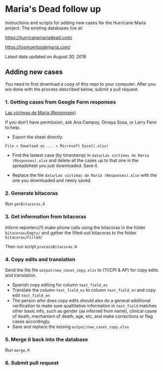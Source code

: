 # Maria's Dead follow up

Instructions and scripts for adding new cases for the Hurricane Maria project. The existing databases live at:

https://hurricanemariadead.com/

https://losmuertosdemaria.com/

Latest data updated on *August 30, 2018*

## Adding new cases

You need to first download a copy of this repo to your computer. After you are done with the process described below, submit a pull request. 

### 1. Getting cases from Google Form responses

[Las víctimas de María (Responses)](https://docs.google.com/spreadsheets/d/1FK0j919EveJg6HJI_2139uQrX4W-jHX6bcBRAqQVSeI/edit#gid=1388179220)

If you don't have permission, ask Ana Campoy, Omaya Sosa, or Larry Fenn to help.

* Export the sheet directly:

 `File > Download as ... > Microsoft Excel(.xlsx)` 
 
* Find the lastest case (by timestamp) in `data/Las víctimas de María (Responses).xlsx` and delete all the cases up to that one in the spreadsheet you just downloaded. Save it.

* Replace the file `data/Las víctimas de María (Responses).xlsx` with the one you downloaded and newly saved.



### 2. Generate bitacoras

Run `getBitacoras.R` 

### 3. Get information from bitacoras

Inform reporters(?) make phone calls using the bitacoras in the folder `bitacoras/Empty/` and gather the filled-out bitacoras to the folder `bitacoras/Filled/`

Then run script `processBitacoras.R` 


### 4. Copy edits and translation

Send the file file `output/new_cases_copy.xlsx` to (?)(CPI & AP) for copy edits and translation.

* Spanish copy editing for column `text_field_es`
* Translate the column `text_field_es` to column `text_field_en` and copy edit `text_field_en`
* The person who does copy edits should also do a general additional verification to make sure qualtitative information in `text_field` matches other basic info, such as gender (as inferred from name), clinical cause of death, mechanism of death, age, etc, and make corrections or flag cases accordingly. 
* Save and replace the exising `output/new_cases_copy.xlsx`

### 5. Merge it back into the database

Run `merge.R`

### 6. Submit pull request



